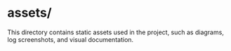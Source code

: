 # assets/

This directory contains static assets used in the project, such as diagrams, log screenshots, and visual documentation.
